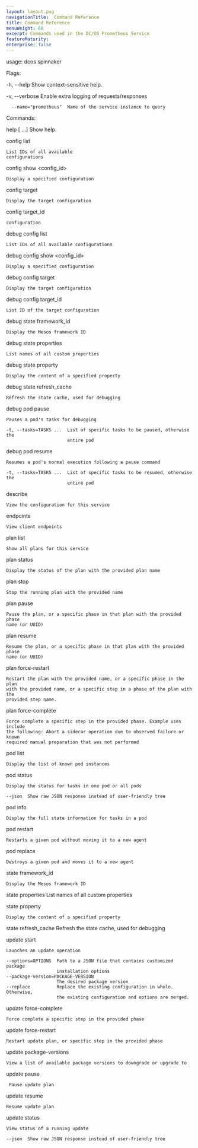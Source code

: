 ```yaml
---
layout: layout.pug
navigationTitle:  Command Reference
title: Command Reference
menuWeight: 60
excerpt: Commands used in the DC/OS Prometheus Service
featureMaturity:
enterprise: false
---
```



usage: dcos spinnaker
  


Flags:

  -h, --help               Show context-sensitive help.
  
  -v, --verbose            Enable extra logging of requests/responses
  
      --name="prometheus"  Name of the service instance to query

Commands:

  help 
    [<command> ...]
      Show help.


  config list
    
    List IDs of all available
    configurations


  config show <config_id>
    
    Display a specified configuration


  config target
    
    Display the target configuration

config target_id

    configuration

debug config list
    
    List IDs of all available configurations


debug config show <config_id>
    
    Display a specified configuration

debug config target
    
    Display the target configuration

debug config target_id
    
    List ID of the target configuration

debug state framework_id
    
    Display the Mesos framework ID

debug state properties
    
    List names of all custom properties

debug state property <name>
    
    Display the content of a specified property

debug state refresh_cache
    
    Refresh the state cache, used for debugging

debug pod pause <flags> <pod>
    
    Pauses a pod's tasks for debugging

    -t, --tasks=TASKS ...  List of specific tasks to be paused, otherwise the
                           entire pod
debug pod resume <flags> <pod>
    
    Resumes a pod's normal execution following a pause command

    -t, --tasks=TASKS ...  List of specific tasks to be resumed, otherwise the
                           entire pod
describe
    
    View the configuration for this service

endpoints <name>
    
    View client endpoints

plan list
    
    Show all plans for this service

plan status <flags> <plan>
    
    Display the status of the plan with the provided plan name


plan stop <plan>
   
    Stop the running plan with the provided name


plan pause <plan> <phase>
    
    Pause the plan, or a specific phase in that plan with the provided phase
    name (or UUID)


plan resume <plan> <phase>
    
    Resume the plan, or a specific phase in that plan with the provided phase
    name (or UUID)


plan force-restart <plan> <phase> <step>
    
    Restart the plan with the provided name, or a specific phase in the plan
    with the provided name, or a specific step in a phase of the plan with the
    provided step name.


plan force-complete <plan> <phase> <step>
    
    Force complete a specific step in the provided phase. Example uses include
    the following: Abort a sidecar operation due to observed failure or known
    required manual preparation that was not performed


pod list
    
    Display the list of known pod instances


pod status <flags> <pod>
    
    Display the status for tasks in one pod or all pods

    --json  Show raw JSON response instead of user-friendly tree


pod info <pod>
    
    Display the full state information for tasks in a pod


pod restart <pod>
    
    Restarts a given pod without moving it to a new agent


pod replace <pod>
    
    Destroys a given pod and moves it to a new agent


state framework_id
   
    Display the Mesos framework ID


state properties List names of all custom properties


state property <name>
  
    Display the content of a specified property


state refresh_cache Refresh the state cache, used for debugging


update start <flags>
    
    Launches an update operation

    --options=OPTIONS  Path to a JSON file that contains customized package
                       installation options
    --package-version=PACKAGE-VERSION  
                       The desired package version
    --replace          Replace the existing configuration in whole. Otherwise,
                       the existing configuration and options are merged.


update force-complete <phase> <step>
           
    Force complete a specific step in the provided phase


update force-restart <phase> <step>
         
    Restart update plan, or specific step in the provided phase


update package-versions
    
    View a list of available package versions to downgrade or upgrade to


update pause 
     
     Pause update plan


update resume
    
    Resume update plan


update status <flags>
    
    View status of a running update

    --json  Show raw JSON response instead of user-friendly tree

